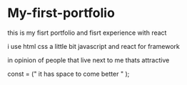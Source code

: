 # My-first-portfolio

this is my fisrt portfolio and fisrt experience with react

i use html css a little bit javascript and react for framework

in opinion of people that live next to me thats attractive

const = (" it has space to come better " );

